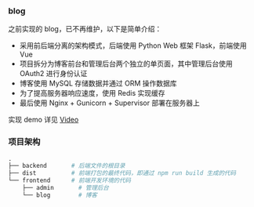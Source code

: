 
### blog

之前实现的 blog，已不再维护，以下是简单介绍：

- 采用前后端分离的架构模式，后端使用 Python Web 框架 Flask，前端使用 Vue
- 项目拆分为博客前台和管理后台两个独立的单页面，其中管理后台使用 OAuth2 进行身份认证
- 博客使用 MySQL 存储数据并通过 ORM 操作数据库
- 为了提高服务器响应速度，使用 Redis 实现缓存
- 最后使用 Nginx + Gunicorn + Supervisor 部署在服务器上

实现 demo 详见 [Video](https://v.qq.com/x/page/u32007i3h7h.html)



### 项目架构

```python
.
├── backend       # 后端文件的根目录
├── dist          # 前端打包的最终代码，即通过 npm run build 生成的代码
└── frontend      # 前端开发环境的代码
    ├── admin       # 管理后台
    └── blog        # 博客
```

